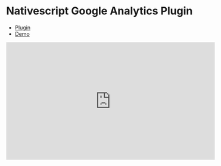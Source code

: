 # Nativescript Google Analytics Plugin #

* [Plugin](https://github.com/sitefinitysteve/nativescript-googleanalytics/tree/master/nativescript-google-analytics)
* [Demo](https://github.com/sitefinitysteve/nativescript-googleanalytics/tree/master/demo)

<iframe width="560" height="315" src="https://www.youtube.com/embed/5xIlbvT7j2g" frameborder="0" allowfullscreen></iframe>
